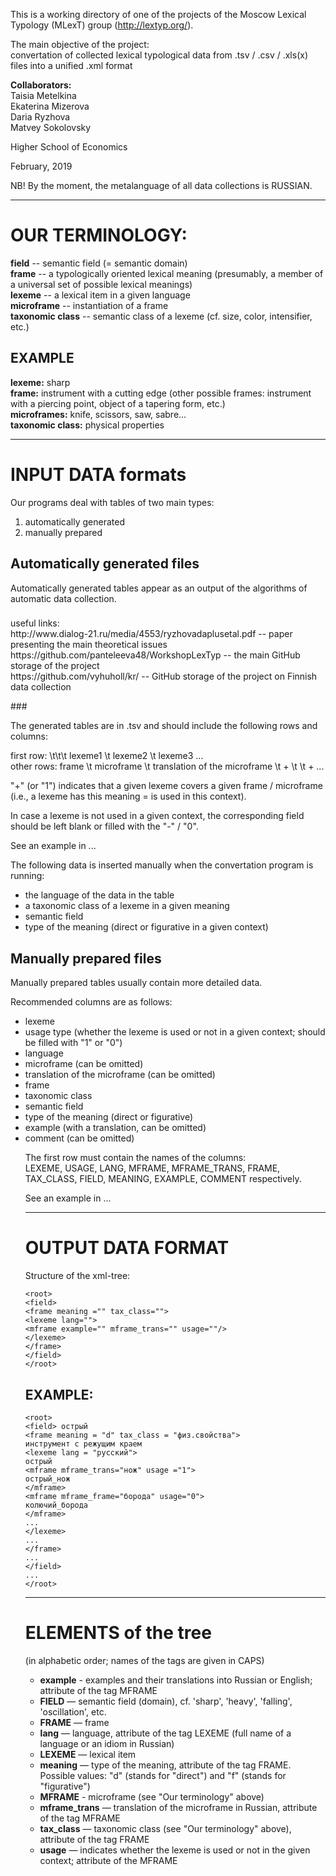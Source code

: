 This is a working directory of one of the projects of the Moscow Lexical Typology (MLexT) group (http://lextyp.org/). 

<p>The main objective of the project:</br>
convertation of collected lexical typological data from .tsv / .csv / .xls(x) files into a unified .xml format</p>

<p><strong>Collaborators:</strong> </br>
Taisia Metelkina </br>
Ekaterina Mizerova </br>
Daria Ryzhova </br>
Matvey Sokolovsky </p>

<p>Higher School of Economics </p>
<p>February, 2019 </p>

<p>NB! By the moment, the metalanguage of all data collections is RUSSIAN.</p>


************************************
<h1>OUR TERMINOLOGY:</h1>

<strong>field</strong> -- semantic field (= semantic domain)</br>
<strong>frame</strong> -- a typologically oriented lexical meaning (presumably, a member of a universal set of possible lexical meanings)</br>
<strong>lexeme</strong> -- a lexical item in a given language</br>
<strong>microframe</strong> -- instantiation of a frame </br>
<strong>taxonomic class</strong> -- semantic class of a lexeme (cf. size, color, intensifier, etc.) </br>

<h2>EXAMPLE</h2>
<strong>lexeme:</strong> sharp </br>
<strong>frame:</strong> instrument with a cutting edge (other possible frames: instrument with a piercing point, object of a tapering form, etc.) </br>
<strong>microframes:</strong> knife, scissors, saw, sabre... </br>
<strong>taxonomic class:</strong> physical properties </br>


************************************
<h1>INPUT DATA formats </h1>

<p>Our programs deal with tables of two main types:</p>
<ol>
<li> automatically generated </li> 
<li> manually prepared </li>
</ol>


<h2> Automatically generated files </h2>
<p>Automatically generated tables appear as an output of the algorithms of automatic data collection.</p>

###
<p> useful links: </br>
http://www.dialog-21.ru/media/4553/ryzhovadaplusetal.pdf -- paper presenting the main theoretical issues </br>
https://github.com/panteleeva48/WorkshopLexTyp -- the main GitHub storage of the project </br>
https://github.com/vyhuholl/kr/ -- GitHub storage of the project on Finnish data collection </p>
###

<p> The generated tables are in .tsv and should include the following rows and columns: </p>

<p> first row: \t\t\t lexeme1 \t lexeme2 \t lexeme3 ... </br>
other rows: frame \t microframe \t translation of the microframe \t + \t  \t + ... </p>

<p> "+" (or "1") indicates that a given lexeme covers a given frame / microframe (i.e., a lexeme has this meaning = is used in this context). </p>
<p> In case a lexeme is not used in a given context, the corresponding field should be left blank or filled with the "-" / "0". </p>

<p>See an example in ... </p>

<p>The following data is inserted manually when the convertation program is running:</p>
<ul>
<li>the language of the data in the table </li>
<li>a taxonomic class of a lexeme in a given meaning </li>
<li>semantic field </li>
<li>type of the meaning (direct or figurative in a given context) </li>
</ul>

<h2>Manually prepared files</h2>

<p>Manually prepared tables usually contain more detailed data.</p>

<p>Recommended columns are as follows:</p>
<ul>
<li>lexeme</li>
<li>usage type (whether the lexeme is used or not in a given context; should be filled with "1" or "0")</li>
<li>language</li>
<li>microframe (can be omitted)</li>
<li>translation of the microframe (can be omitted)</li>
<li>frame</li>
<li>taxonomic class</li>
<li>semantic field</li>
<li>type of the meaning (direct or figurative)</li>
<li>example (with a translation, can be omitted)</li>
<li>comment (can be omitted)</li>

<p>The first row must contain the names of the columns:</br>
LEXEME, USAGE, LANG, MFRAME, MFRAME_TRANS, FRAME, TAX_CLASS, FIELD, MEANING, EXAMPLE, COMMENT respectively.</p>

<p>See an example in ...</p>

********************************************
<h1>OUTPUT DATA FORMAT</h1>

<p>Structure of the xml-tree:</p>

```
<root>
<field>
<frame meaning ="" tax_class="">
<lexeme lang="">
<mframe example="" mframe_trans="" usage=""/>
</lexeme>
</frame>
</field>
</root>
```

<h2>EXAMPLE:</h2>

```
<root>
<field> острый
<frame meaning = "d" tax_class = "физ.свойства">
инструмент с режущим краем
<lexeme lang = "русский">
острый
<mframe mframe_trans="нож" usage ="1">
острый_нож
</mframe>
<mframe mframe_frame="борода" usage="0">
колючий_борода
</mframe>
...
</lexeme>
...
</frame>
...
</field>
...
</root>
```

**********************************************
<h1>ELEMENTS of the tree</h1>
<p>(in alphabetic order; names of the tags are given in CAPS)</p>

<ul>
<li><strong>example</strong> - examples and their translations into Russian or English; attribute of the tag MFRAME</li>
	<li><strong>FIELD</strong> — semantic field (domain), cf. 'sharp', 'heavy', 'falling', 'oscillation', etc. </li>
	<li><strong>FRAME</strong> — frame </li> 
<li><strong>lang</strong> — language, attribute of the tag LEXEME (full name of a language or an idiom in Russian)</li>
	<li><strong>LEXEME</strong> — lexical item</li>
<li><strong>meaning</strong> — type of the meaning, attribute of the tag FRAME. Possible values: "d" (stands for "direct") and "f" (stands for "figurative")</li>
	<li><strong>MFRAME</strong> - microframe (see "Our terminology" above)</li>
	<li><strong>mframe_trans</strong> — translation of the microframe in Russian, attribute of the tag MFRAME</li>
	<li><strong>tax_class</strong> — taxonomic class (see "Our terminology" above), attribute of the tag FRAME</li>
<li><strong>usage</strong> — indicates whether the lexeme is used or not in the given context; attribute of the MFRAME </li>
</ul>
